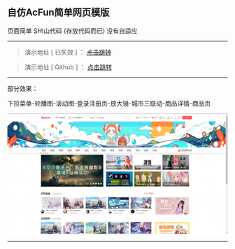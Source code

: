 ## 自仿AcFun简单网页模版

页面简单 SHI山代码 (存放代码而已) 没有自适应

---

>演示地址 [ 已失效 ] ：
<del>[点击跳转](https://awafuns.cn/acfunstudy/index.html)</del>

>演示地址 [ Github ] ：
[点击跳转](https://re0xiaopa.github.io/acfun-Website-templates/)

---

部分效果：

下拉菜单-轮播图-滚动图-登录注册页-放大镜-城市三联动-商品详情-商品页

![image](/assets/image.webp)

----
